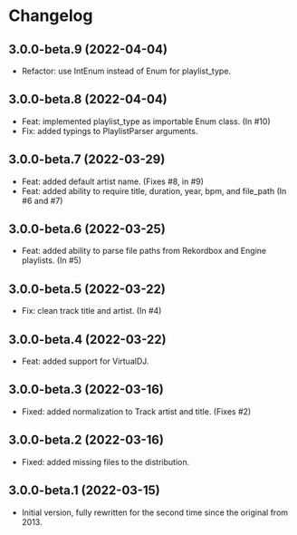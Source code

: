 # Changelog

## 3.0.0-beta.9 (2022-04-04)

- Refactor: use IntEnum instead of Enum for playlist_type.

## 3.0.0-beta.8 (2022-04-04)

- Feat: implemented playlist_type as importable Enum class. (In #10)
- Fix: added typings to PlaylistParser arguments.

## 3.0.0-beta.7 (2022-03-29)

- Feat: added default artist name. (Fixes #8, in #9)
- Feat: added ability to require title, duration, year, bpm, and file_path (In #6 and #7)

## 3.0.0-beta.6 (2022-03-25)

- Feat: added ability to parse file paths from Rekordbox and Engine playlists. (In #5)

## 3.0.0-beta.5 (2022-03-22)

- Fix: clean track title and artist. (In #4)

## 3.0.0-beta.4 (2022-03-22)

- Feat: added support for VirtualDJ.

## 3.0.0-beta.3 (2022-03-16)

- Fixed: added normalization to Track artist and title. (Fixes #2)

## 3.0.0-beta.2 (2022-03-16)

- Fixed: added missing files to the distribution.

## 3.0.0-beta.1 (2022-03-15)

- Initial version, fully rewritten for the second time since the original from 2013.